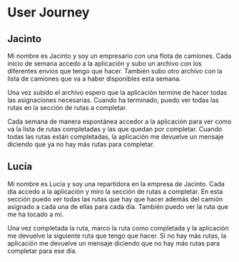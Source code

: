 # User Journey

## Jacinto

Mi nombre es Jacinto y soy un empresario con una flota de camiones. Cada inicio de semana accedo a la aplicación y subo un archivo con los diferentes envios que tengo que hacer. También subo otro archivo con la lista de camiones que va a haber disponibles esta semana.

Una vez subido el archivo espero que la aplicación termine de hacer todas las asignaciones necesarias. Cuando ha terminado, puedo ver todas las rutas en la sección de rutas a completar.

Cada semana de manera espontánea accedor a la aplicación para ver como va la lista de rutas completadas y las que quedan por completar. Cuando todas las rutas están completadas, la aplicación me devuelve un mensaje diciendo que ya no hay más rutas para completar.

## Lucía

Mi nombre es Lucía y soy una repartidora en la empresa de Jacinto. Cada día accedo a la aplicación y miro la sección de rutas a completar. En esta sección puedo ver todas las rutas que hay que hacer además del camión asignado a cada una de ellas para cada día. También puedo ver la ruta que me ha tocado a mi.

Una vez completada la ruta, marco la ruta como completada y la aplicación me devuelve la siguiente ruta que tengo que hacer. Si no hay más rutas, la aplicación me devuelve un mensaje diciendo que no hay más rutas para completar para ese día.
